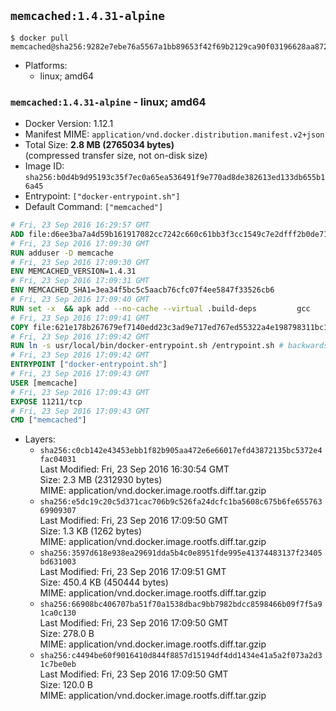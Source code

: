 ## `memcached:1.4.31-alpine`

```console
$ docker pull memcached@sha256:9282e7ebe76a5567a1bb89653f42f69b2129ca90f03196628aa872222540618e
```

-	Platforms:
	-	linux; amd64

### `memcached:1.4.31-alpine` - linux; amd64

-	Docker Version: 1.12.1
-	Manifest MIME: `application/vnd.docker.distribution.manifest.v2+json`
-	Total Size: **2.8 MB (2765034 bytes)**  
	(compressed transfer size, not on-disk size)
-	Image ID: `sha256:b0d4b9d95193c35f7ec0a65ea536491f9e770ad8de382613ed133db655b16a45`
-	Entrypoint: `["docker-entrypoint.sh"]`
-	Default Command: `["memcached"]`

```dockerfile
# Fri, 23 Sep 2016 16:29:57 GMT
ADD file:d6ee3ba7a4d59b161917082cc7242c660c61bb3f3cc1549c7e2dfff2b0de7104 in / 
# Fri, 23 Sep 2016 17:09:30 GMT
RUN adduser -D memcache
# Fri, 23 Sep 2016 17:09:30 GMT
ENV MEMCACHED_VERSION=1.4.31
# Fri, 23 Sep 2016 17:09:31 GMT
ENV MEMCACHED_SHA1=3ea34f5bc5c5aacb76cfc07f4ee5847f33526cb6
# Fri, 23 Sep 2016 17:09:40 GMT
RUN set -x 	&& apk add --no-cache --virtual .build-deps 		gcc 		libc-dev 		libevent-dev 		linux-headers 		make 		perl 		tar 	&& wget -O memcached.tar.gz "http://memcached.org/files/memcached-$MEMCACHED_VERSION.tar.gz" 	&& echo "$MEMCACHED_SHA1  memcached.tar.gz" | sha1sum -c - 	&& mkdir -p /usr/src/memcached 	&& tar -xzf memcached.tar.gz -C /usr/src/memcached --strip-components=1 	&& rm memcached.tar.gz 	&& cd /usr/src/memcached 	&& ./configure 	&& make -j$(getconf _NPROCESSORS_ONLN) 	&& make install 	&& cd / && rm -rf /usr/src/memcached 	&& runDeps="$( 		scanelf --needed --nobanner --recursive /usr/local 			| awk '{ gsub(/,/, "\nso:", $2); print "so:" $2 }' 			| sort -u 			| xargs -r apk info --installed 			| sort -u 	)" 	&& apk add --virtual .memcached-rundeps $runDeps 	&& apk del .build-deps
# Fri, 23 Sep 2016 17:09:41 GMT
COPY file:621e178b267679ef7140edd23c3ad9e717ed767ed55322a4e198798311bc1d36 in /usr/local/bin/ 
# Fri, 23 Sep 2016 17:09:42 GMT
RUN ln -s usr/local/bin/docker-entrypoint.sh /entrypoint.sh # backwards compat
# Fri, 23 Sep 2016 17:09:42 GMT
ENTRYPOINT ["docker-entrypoint.sh"]
# Fri, 23 Sep 2016 17:09:43 GMT
USER [memcache]
# Fri, 23 Sep 2016 17:09:43 GMT
EXPOSE 11211/tcp
# Fri, 23 Sep 2016 17:09:43 GMT
CMD ["memcached"]
```

-	Layers:
	-	`sha256:c0cb142e43453ebb1f82b905aa472e6e66017efd43872135bc5372e4fac04031`  
		Last Modified: Fri, 23 Sep 2016 16:30:54 GMT  
		Size: 2.3 MB (2312930 bytes)  
		MIME: application/vnd.docker.image.rootfs.diff.tar.gzip
	-	`sha256:e5dc19c20c5d371cac706b9c526fa24dcfc1ba5608c675b6fe65576369909307`  
		Last Modified: Fri, 23 Sep 2016 17:09:50 GMT  
		Size: 1.3 KB (1262 bytes)  
		MIME: application/vnd.docker.image.rootfs.diff.tar.gzip
	-	`sha256:3597d618e938ea29691dda5b4c0e8951fde995e41374483137f23405bd631003`  
		Last Modified: Fri, 23 Sep 2016 17:09:51 GMT  
		Size: 450.4 KB (450444 bytes)  
		MIME: application/vnd.docker.image.rootfs.diff.tar.gzip
	-	`sha256:66908bc406707ba51f70a1538dbac9bb7982bdcc8598466b09f7f5a91ca0c130`  
		Last Modified: Fri, 23 Sep 2016 17:09:50 GMT  
		Size: 278.0 B  
		MIME: application/vnd.docker.image.rootfs.diff.tar.gzip
	-	`sha256:c4494be60f9016410d844f8857d15194df4dd1434e41a5a2f073a2d31c7be0eb`  
		Last Modified: Fri, 23 Sep 2016 17:09:50 GMT  
		Size: 120.0 B  
		MIME: application/vnd.docker.image.rootfs.diff.tar.gzip
